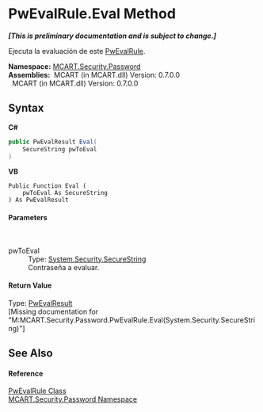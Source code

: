 # PwEvalRule.Eval Method 
 _**\[This is preliminary documentation and is subject to change.\]**_

Ejecuta la evaluación de este <a href="948e40e2-3627-ef3a-b8d7-9dab91b199f0">PwEvalRule</a>.

**Namespace:**&nbsp;<a href="dbbe708a-6e0a-d3f8-20a0-94d530d6d526">MCART.Security.Password</a><br />**Assemblies:**&nbsp;&nbsp;MCART (in MCART.dll) Version: 0.7.0.0<br />&nbsp;&nbsp;MCART (in MCART.dll) Version: 0.7.0.0<br />

## Syntax

**C#**<br />
``` C#
public PwEvalResult Eval(
	SecureString pwToEval
)
```

**VB**<br />
``` VB
Public Function Eval ( 
	pwToEval As SecureString
) As PwEvalResult
```


#### Parameters
&nbsp;<dl><dt>pwToEval</dt><dd>Type: <a href="http://msdn2.microsoft.com/es-es/library/7kt014s1" target="_blank">System.Security.SecureString</a><br />Contraseña a evaluar.</dd></dl>

#### Return Value
Type: <a href="ce490786-90eb-803c-6d58-7125afd2adee">PwEvalResult</a><br />\[Missing <returns> documentation for "M:MCART.Security.Password.PwEvalRule.Eval(System.Security.SecureString)"\]

## See Also


#### Reference
<a href="948e40e2-3627-ef3a-b8d7-9dab91b199f0">PwEvalRule Class</a><br /><a href="dbbe708a-6e0a-d3f8-20a0-94d530d6d526">MCART.Security.Password Namespace</a><br />